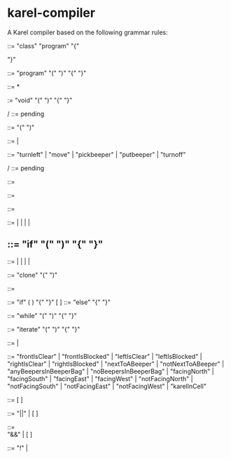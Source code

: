 # karel-compiler

A Karel compiler based on the following grammar rules:

<program> ::= "class" "program" "{" <functions declarations> <main function> "}"

<main function> ::= "program" "(" ")" "{" <body> "}"

<functions declarations> ::= <function declaration>*

<function declaration> := "void" <name function> "(" ")" "{" <body> "}"

/<name function> ::= pending

<call function> ::= <name of function> "(" ")"

<name of function> ::= <official function> | <customer function>

<official function> ::=
    "turnleft" |
    "move" |
    "pickbeeper" |
    "putbeeper" |
    "turnoff"

/<customer function> ::= pending

<body> ::= <expressions>

<expressions> ::= <expression> <expressions prima>

<expressions prima> ::= <expression> <expressions prima>

<expression> ::= <if expression> | <while expression> | <iterate expression> | <clone expression> | <call function>

<if expression> ::= "if" "(" <conditional> ")" "{" "}"
----------------------------------------

<expression> ::= <call function> |
  <if expression> |
  <while expression> |
  <iterate expression> |
  <clone expression>

<clone expression> ::= "clone" "(" <customer function> ")"





<customer function> ::= <string without spaces>

<if expression> ::= "if" ( <conditional> ) "{" <body> "}" [ <elseif> ]
<elseif> ::= "else" "{" <body> "}"

<while expression> ::= "while" "(" <conditional> ")" "{" <body> "}"

<iterate expression> ::= "iterate" "(" <number> ")" "{" <body> "}"

<conditional> ::= <simple condition> | <composed condition>

<simple condition> ::=
  "frontIsClear"
  | "frontIsBlocked"
  | "leftIsClear"
  | "leftIsBlocked"
  | "rightIsClear"
  | "rightIsBlocked"
  | "nextToABeeper"
  | "notNextToABeeper"
  | "anyBeepersInBeeperBag"
  | "noBeepersInBeeperBag"
  | "facingNorth"
  | "facingSouth"
  | "facingEast"
  | "facingWest"
  | "notFacingNorth"
  | "notFacingSouth"
  | "notFacingEast"
  | "notFacingWest"
  | "karelInCell"

<composed condition> ::=   <simple condition> [ <or condition> ]

<or condition> ::=
    "||" <simple condition> |
    [ <and condition> ]

<and condition> ::=     
    "&&" <simple condition> |
    [ <not condition> ]

<not condition> ::=
  "!" <simple condition> |
  <simple condition>
